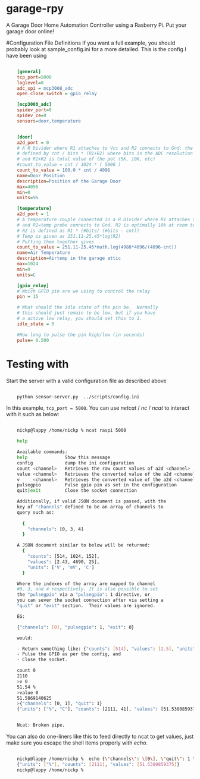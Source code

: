 # garage-rpy
A Garage Door Home Automation Controller using a Rasberry Pi. Put your garage door online! 


#Configuration File Definitions
If you want a full example, you should probably look at sample_config.ini for a more detailed.
This is the config I have been using

```ini

	[general]
	tcp_port=5000
	loglevel=0
	adc_spi = mcp3008_adc
	open_close_switch = gpio_relay

	[mcp3008_adc]
	spidev_port=0
	spidev_ce=0
	sensors=door,temperature


	[door]
	a2d_port = 0
	# A R Divider where R1 attaches to Vcc and R2 connects to Gnd: the value of R2 is 
	# defined by cnt / bits * (R1+R2) where bits is the ADC resolution (1024 for MCP3008)
	# and R1+R2 is total value of the pot (5K, 10K, etc)
	#count_to_value = cnt / 1024 * ( 5000 )
	count_to_value = 100.0 * cnt / 4096
	name=Door Position
	description=Position of the Garage Door
	max=4096
	min=0
	units=%%

	[temperature]
	a2d_port = 1
	# A temperature couple connected in a R Divider where R1 attaches to Vcc
	# and R2=temp probe connects to Gnd. R2 is optimally 10k at room temp.
	# R2 is defined as R1 * (#bits/ (#bits - cnt))
	# Temp is given as 251.11-25.45*log(R2)
	# Putting them together gives 
	count_to_value = 251.11-25.45*math.log(4988*4096/(4096-cnt))
	name=Air Temperature
	description=Airtemp in the garage attic
	max=1024
	min=0
	units=C

	[gpio_relay]
	# Which GPIO pin are we using to control the relay
	pin = 15

	# What should the idle state of the pin be.  Normally
	# this should just remain to be low, but if you have
	# a active low relay, you should set this to 1.
	idle_state = 0

	#How long to pulse the pin high/low (in seconds)
	pulse= 0.500


```

# Testing with 

Start the server with a valid configuration file as described above

```sh

	python sensor-server.py  ../scripts/config.ini

```

In this example, ``` tcp_port = 5000 ```.  You can use *netcat* / *nc* / *ncat* to interact with it such as below:


```sh

	nickp@lappy /home/nickp % ncat raspi 5000

	help

	Available commands:
	help              Show this message
	config            dump the ini configuration 
	count <channel>   Retrieves the raw count values of a2d <channel>
	value <channel>   Retrieves the converted value of the a2d <channel>
	v     <channel>   Retrieves the converted value of the a2d <channel> with units
	pulsegpio         Pulse gpio pin as set in the configuration
	quit|exit         Close the socket connection

	Additionally, if valid JSON document is passed, with the 
	key of "channels" defined to be an array of channels to 
	query such as:
	  
	  {
	    "channels": [0, 3, 4]
	  }

	A JSON document similar to below will be returned:
	  {
	    "counts": [514, 1024, 152], 
	    "values": [2.43, 4690, 25],
	    "units": ['V', 'mV', 'C']
	  }

	Where the indexes of the array are mapped to channel 
	#0, 3, and 4 respectively. It is also possible to set
	the "pulsegpio" via a "pulsegpio": 1 directive, or
	you can sever the socket connection after via setting a 
	"quit" or "exit" section.  Their values are ignored.

	EG:

	{"channels": [0], "pulsegpio": 1, "exit": 0} 

	would:

	- Return something like: {"counts": [514], "values": [2.5], "units": ['V'], "pulsed": 1}
	- Pulse the GPIO as per the config, and
	- Close the socket.

	count 0
	2110
	>v 0
	51.54 % 
	>value 0
	51.5869140625
	>{"channels": [0, 1], "quit": 1}
	{"units": ["%", "C"], "counts": [2111, 41], "values": [51.5380859375, 34.15474457157549]}


	Ncat: Broken pipe.

```

You can also do one-liners like this to feed directly to ncat to get values, just make sure you escape the shell items properly with *echo*.

```sh

	nickp@lappy /home/nickp %  echo {\"channels\": \[0\], \"quit\": 1 \} | ncat raspi 5000
	{"units": ["%"], "counts": [2111], "values": [51.5380859375]}
	nickp@lappy /home/nickp %

```



